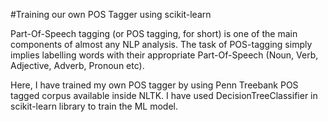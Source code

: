 #Training our own POS Tagger using scikit-learn

Part-Of-Speech tagging (or POS tagging, for short) is one of the main components of almost any NLP analysis. The task of POS-tagging simply implies labelling words with their appropriate Part-Of-Speech (Noun, Verb, Adjective, Adverb, Pronoun etc).

Here, I have trained my own POS tagger by using Penn Treebank POS tagged corpus available inside NLTK. I have used  DecisionTreeClassifier in scikit-learn library to train the ML model.